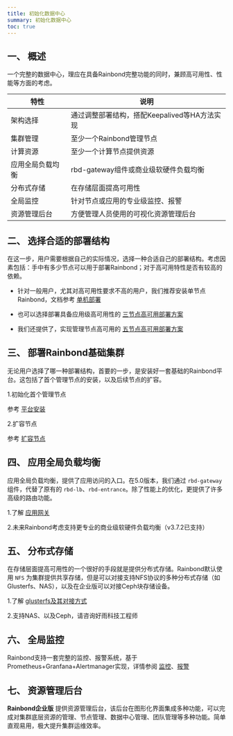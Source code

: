 ```yaml
---
title: 初始化数据中心
summary: 初始化数据中心
toc: true
---
```


## 一、 概述

一个完整的数据中心，理应在具备Rainbond完整功能的同时，兼顾高可用性、性能等方面的考虑。

|特性|说明|
|----|----|
|架构选择|通过调整部署结构，搭配Keepalived等HA方法实现|
|集群管理|至少一个Rainbond管理节点|
|计算资源|至少一个计算节点提供资源|
|应用全局负载均衡|rbd-gateway组件或商业级软硬件负载均衡|
|分布式存储|在存储层面提高可用性|
|全局监控|针对节点或应用的专业级监控、报警|
|资源管理后台|方便管理人员使用的可视化资源管理后台|

## 二、 选择合适的部署结构

在这一步，用户需要根据自己的实际情况，选择一种合适自己的部署结构。考虑因素包括：手中有多少节点可以用于部署Rainbond；对于高可用特性是否有较高的依赖。

- 针对一般用户，尤其对高可用性要求不高的用户，我们推荐安装单节点Rainbond，文档参考 [单机部署](../getting-started/online-installation.html)

- 也可以选择部署具备应用级高可用性的 [三节点高可用部署方案](cluster-management/three-nodes-deployment.html)

- 我们还提供了，实现管理节点高可用的 [五节点高可用部署方案](cluster-management/five-nodes-deployment.html)

## 三、 部署Rainbond基础集群

无论用户选择了哪一种部署结构，首要的一步，是安装好一套基础的Rainbond平台。这包括了首个管理节点的安装，以及后续节点的扩容。

1.初始化首个管理节点

参考 [平台安装](../getting-started/online-installation.html)

2.扩容节点

参考 [扩容节点](cluster-management/add-node.html)

## 四、 应用全局负载均衡

应用全局负载均衡，提供了应用访问的入口。在5.0版本，我们通过 `rbd-gateway` 组件，代替了原有的 `rbd-lb`、`rbd-entrance`。除了性能上的优化，更提供了许多高级的路由功能。

1.了解 [应用网关](/docs/dev/user-manual/gateway/traffic-control.html)

2.未来Rainbond考虑支持更专业的商业级软硬件负载均衡（v3.7.2已支持）

## 五、 分布式存储

在存储层面提高可用性的一个很好的手段就是提供分布式存储。Rainbond默认使用 `NFS` 为集群提供共享存储，但是可以对接支持NFS协议的多种分布式存储（如Glusterfs、NAS），以及在企业版可以对接Ceph块存储设备。

1.了解 [glusterfs及其对接方式](storage/GlusterFS/introduce.html)

2.支持NAS、以及Ceph，请咨询好雨科技工程师

## 六、 全局监控

Rainbond支持一套完整的监控、报警系统，基于Prometheus+Granfana+Alertmanager实现，详情参阅 [监控](monitor/monitor.html)、[报警](monitor/alerting.html)

## 七、 资源管理后台

**Rainbond企业版** 提供资源管理后台，该后台在图形化界面集成多种功能，可以完成对集群底层资源的管理、节点管理、数据中心管理、团队管理等多种功能。简单直观易用，极大提升集群运维效率。